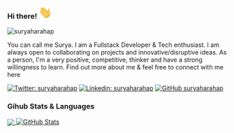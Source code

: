 ### Hi there! <img src="https://raw.githubusercontent.com/suryaharahap/suryaharahap/master/wave.gif" width="30px">
<p align="left"> <img src="https://komarev.com/ghpvc/?username=suryaharahap&label=Views&color=blue&style=plastic" alt="suryaharahap" /> </p>


You can call me Surya. I am a Fullstack Developer & Tech enthusiast. I am always open to collaborating on projects and innovative/disruptive ideas. As a person, I'm a very positive, competitive, thinker and have a strong willingness to learn. Find out more about me & feel free to connect with me here

[![Twitter: suryaharahap](https://img.shields.io/twitter/follow/SuryaHarahap18?style=social)](https://twitter.com/SuryaHarahap18)
[![Linkedin: suryaharahap](https://img.shields.io/badge/-suryaharahap-blue?style=flat-square&logo=Linkedin&logoColor=white&link=https://www.linkedin.com/in/suryaharahap)](https://www.linkedin.com/in/suryaharahap)
[![GitHub suryaharahap](https://img.shields.io/github/followers/suryaharahap?label=follow&style=social)](https://github.com/suryaharahap)



### Gihub Stats & Languages

<a href="https://github.com/suryaharahap">
  <img align="center" src="https://github-readme-stats.vercel.app/api/top-langs/?username=suryaharahap&theme=light&hide_langs_below=1" />
</a>
<a href="https://github.com/suryaharahap">
 <img align="top" src="https://github-readme-stats.vercel.app/api?username=suryaharahap&amp;show_icons=true&amp;count_private=true&amp;theme=cobalt" alt="GitHub Stats"/>
</a>
